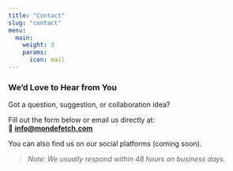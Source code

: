```yaml
---
title: "Contact"
slug: "contact"
menu:
  main:
    weight: 3
    params:
      icon: mail
---
```


### We’d Love to Hear from You

Got a question, suggestion, or collaboration idea?

Fill out the form below or email us directly at:  
📧 **info@mondefetch.com**

You can also find us on our social platforms (coming soon).

> _Note: We usually respond within 48 hours on business days._
